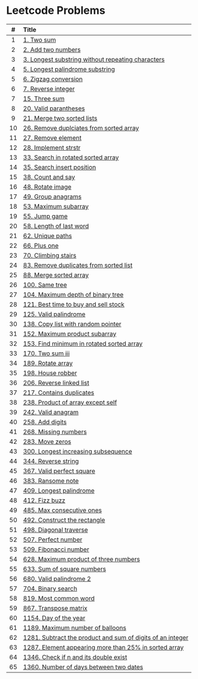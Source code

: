 # Leetcode Problems

  | # | Title |
  | :---: | :--- |
   1 | [1. Two sum](https://github.com/ashishdotme/code.ashish.me/blob/master/leetcode/001-two-sum.js) |
 2 | [2. Add two numbers](https://github.com/ashishdotme/code.ashish.me/blob/master/leetcode/002-add-two-numbers.js) |
 3 | [3. Longest substring without repeating characters](https://github.com/ashishdotme/code.ashish.me/blob/master/leetcode/003-longest-substring-without-repeating-characters.js) |
 4 | [5. Longest palindrome substring](https://github.com/ashishdotme/code.ashish.me/blob/master/leetcode/005-longest-palindrome-substring.js) |
 5 | [6. Zigzag conversion](https://github.com/ashishdotme/code.ashish.me/blob/master/leetcode/006-zigzag-conversion.js) |
 6 | [7. Reverse integer](https://github.com/ashishdotme/code.ashish.me/blob/master/leetcode/007-reverse-integer.js) |
 7 | [15. Three sum](https://github.com/ashishdotme/code.ashish.me/blob/master/leetcode/015-three-sum.js) |
 8 | [20. Valid parantheses](https://github.com/ashishdotme/code.ashish.me/blob/master/leetcode/020-valid-parantheses.js) |
 9 | [21. Merge two sorted lists](https://github.com/ashishdotme/code.ashish.me/blob/master/leetcode/021-merge-two-sorted-lists.js) |
 10 | [26. Remove duplciates from sorted array](https://github.com/ashishdotme/code.ashish.me/blob/master/leetcode/026-remove-duplciates-from-sorted-array.js) |
 11 | [27. Remove element](https://github.com/ashishdotme/code.ashish.me/blob/master/leetcode/027-remove-element.js) |
 12 | [28. Implement strstr](https://github.com/ashishdotme/code.ashish.me/blob/master/leetcode/028-implement-strstr.js) |
 13 | [33. Search in rotated sorted array](https://github.com/ashishdotme/code.ashish.me/blob/master/leetcode/033-search-in-rotated-sorted-array.js) |
 14 | [35. Search insert position](https://github.com/ashishdotme/code.ashish.me/blob/master/leetcode/035-search-insert-position.js) |
 15 | [38. Count and say](https://github.com/ashishdotme/code.ashish.me/blob/master/leetcode/038-count-and-say.js) |
 16 | [48. Rotate image](https://github.com/ashishdotme/code.ashish.me/blob/master/leetcode/048-rotate-image.js) |
 17 | [49. Group anagrams](https://github.com/ashishdotme/code.ashish.me/blob/master/leetcode/049-group-anagrams.js) |
 18 | [53. Maximum subarray](https://github.com/ashishdotme/code.ashish.me/blob/master/leetcode/053-maximum-subarray.js) |
 19 | [55. Jump game](https://github.com/ashishdotme/code.ashish.me/blob/master/leetcode/055-jump-game.js) |
 20 | [58. Length of last word](https://github.com/ashishdotme/code.ashish.me/blob/master/leetcode/058-length-of-last-word.js) |
 21 | [62. Unique paths](https://github.com/ashishdotme/code.ashish.me/blob/master/leetcode/062-unique-paths.js) |
 22 | [66. Plus one](https://github.com/ashishdotme/code.ashish.me/blob/master/leetcode/066-plus-one.js) |
 23 | [70. Climbing stairs](https://github.com/ashishdotme/code.ashish.me/blob/master/leetcode/070-climbing-stairs.js) |
 24 | [83. Remove duplicates from sorted list](https://github.com/ashishdotme/code.ashish.me/blob/master/leetcode/083-remove-duplicates-from-sorted-list.js) |
 25 | [88. Merge sorted array](https://github.com/ashishdotme/code.ashish.me/blob/master/leetcode/088-merge-sorted-array.js) |
 26 | [100. Same tree](https://github.com/ashishdotme/code.ashish.me/blob/master/leetcode/100-same-tree.js) |
 27 | [104. Maximum depth of binary tree](https://github.com/ashishdotme/code.ashish.me/blob/master/leetcode/104-maximum-depth-of-binary-tree.js) |
 28 | [121. Best time to buy and sell stock](https://github.com/ashishdotme/code.ashish.me/blob/master/leetcode/121-best-time-to-buy-and-sell-stock.js) |
 29 | [125. Valid palindrome](https://github.com/ashishdotme/code.ashish.me/blob/master/leetcode/125-valid-palindrome.js) |
 30 | [138. Copy list with random pointer](https://github.com/ashishdotme/code.ashish.me/blob/master/leetcode/138-copy-list-with-random-pointer.js) |
 31 | [152. Maximum product subarray](https://github.com/ashishdotme/code.ashish.me/blob/master/leetcode/152-maximum-product-subarray.js) |
 32 | [153. Find minimum in rotated sorted array](https://github.com/ashishdotme/code.ashish.me/blob/master/leetcode/153-find-minimum-in-rotated-sorted-array.js) |
 33 | [170. Two sum iii](https://github.com/ashishdotme/code.ashish.me/blob/master/leetcode/170-two-sum-iii.js) |
 34 | [189. Rotate array](https://github.com/ashishdotme/code.ashish.me/blob/master/leetcode/189-rotate-array.js) |
 35 | [198. House robber](https://github.com/ashishdotme/code.ashish.me/blob/master/leetcode/198-house-robber.js) |
 36 | [206. Reverse linked list](https://github.com/ashishdotme/code.ashish.me/blob/master/leetcode/206-reverse-linked-list.js) |
 37 | [217. Contains duplicates](https://github.com/ashishdotme/code.ashish.me/blob/master/leetcode/217-contains-duplicates.js) |
 38 | [238. Product of array except self](https://github.com/ashishdotme/code.ashish.me/blob/master/leetcode/238-product-of-array-except-self.js) |
 39 | [242. Valid anagram](https://github.com/ashishdotme/code.ashish.me/blob/master/leetcode/242-valid-anagram.js) |
 40 | [258. Add digits](https://github.com/ashishdotme/code.ashish.me/blob/master/leetcode/258-add-digits.js) |
 41 | [268. Missing numbers](https://github.com/ashishdotme/code.ashish.me/blob/master/leetcode/268-missing-numbers.js) |
 42 | [283. Move zeros](https://github.com/ashishdotme/code.ashish.me/blob/master/leetcode/283-move-zeros.js) |
 43 | [300. Longest increasing subsequence](https://github.com/ashishdotme/code.ashish.me/blob/master/leetcode/300-longest-increasing-subsequence.js) |
 44 | [344. Reverse string](https://github.com/ashishdotme/code.ashish.me/blob/master/leetcode/344-reverse-string.js) |
 45 | [367. Valid perfect square](https://github.com/ashishdotme/code.ashish.me/blob/master/leetcode/367-valid-perfect-square.js) |
 46 | [383. Ransome note](https://github.com/ashishdotme/code.ashish.me/blob/master/leetcode/383-ransome-note.js) |
 47 | [409. Longest palindrome](https://github.com/ashishdotme/code.ashish.me/blob/master/leetcode/409-longest-palindrome.js) |
 48 | [412. Fizz buzz](https://github.com/ashishdotme/code.ashish.me/blob/master/leetcode/412-fizz-buzz.js) |
 49 | [485. Max consecutive ones](https://github.com/ashishdotme/code.ashish.me/blob/master/leetcode/485-max-consecutive-ones.js) |
 50 | [492. Construct the rectangle](https://github.com/ashishdotme/code.ashish.me/blob/master/leetcode/492-construct-the-rectangle.js) |
 51 | [498. Diagonal traverse](https://github.com/ashishdotme/code.ashish.me/blob/master/leetcode/498-diagonal-traverse.js) |
 52 | [507. Perfect number](https://github.com/ashishdotme/code.ashish.me/blob/master/leetcode/507-perfect-number.js) |
 53 | [509. Fibonacci number](https://github.com/ashishdotme/code.ashish.me/blob/master/leetcode/509-fibonacci-number.js) |
 54 | [628. Maximum product of three numbers](https://github.com/ashishdotme/code.ashish.me/blob/master/leetcode/628-maximum-product-of-three-numbers.js) |
 55 | [633. Sum of square numbers](https://github.com/ashishdotme/code.ashish.me/blob/master/leetcode/633-sum-of-square-numbers.js) |
 56 | [680. Valid palindrome 2](https://github.com/ashishdotme/code.ashish.me/blob/master/leetcode/680-valid-palindrome-2.js) |
 57 | [704. Binary search](https://github.com/ashishdotme/code.ashish.me/blob/master/leetcode/704-binary-search.js) |
 58 | [819. Most common word](https://github.com/ashishdotme/code.ashish.me/blob/master/leetcode/819-most-common-word.js) |
 59 | [867. Transpose matrix](https://github.com/ashishdotme/code.ashish.me/blob/master/leetcode/867-transpose-matrix.js) |
 60 | [1154. Day of the year](https://github.com/ashishdotme/code.ashish.me/blob/master/leetcode/1154-day-of-the-year.js) |
 61 | [1189. Maximum number of balloons](https://github.com/ashishdotme/code.ashish.me/blob/master/leetcode/1189-maximum-number-of-balloons.js) |
 62 | [1281. Subtract the product and sum of digits of an integer](https://github.com/ashishdotme/code.ashish.me/blob/master/leetcode/1281-subtract-the-product-and-sum-of-digits-of-an-integer.js) |
 63 | [1287. Element appearing more than 25% in sorted array](https://github.com/ashishdotme/code.ashish.me/blob/master/leetcode/1287-element-appearing-more-than-25%-in-sorted-array.js) |
 64 | [1346. Check if n and its double exist](https://github.com/ashishdotme/code.ashish.me/blob/master/leetcode/1346-check-if-n-and-its-double-exist.js) |
 65 | [1360. Number of days between two dates](https://github.com/ashishdotme/code.ashish.me/blob/master/leetcode/1360-number-of-days-between-two-dates.js) |
